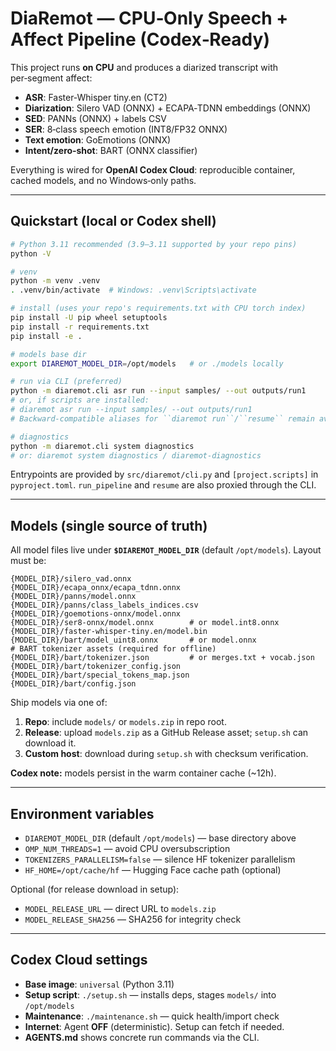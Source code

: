 # DiaRemot — CPU‑Only Speech + Affect Pipeline (Codex‑Ready)

This project runs **on CPU** and produces a diarized transcript with per‑segment affect:
- **ASR**: Faster‑Whisper tiny.en (CT2)
- **Diarization**: Silero VAD (ONNX) + ECAPA‑TDNN embeddings (ONNX)
- **SED**: PANNs (ONNX) + labels CSV
- **SER**: 8‑class speech emotion (INT8/FP32 ONNX)
- **Text emotion**: GoEmotions (ONNX)
- **Intent/zero‑shot**: BART (ONNX classifier)

Everything is wired for **OpenAI Codex Cloud**: reproducible container, cached models, and no Windows‑only paths.

---

## Quickstart (local or Codex shell)

```bash
# Python 3.11 recommended (3.9–3.11 supported by your repo pins)
python -V

# venv
python -m venv .venv
. .venv/bin/activate  # Windows: .venv\Scripts\activate

# install (uses your repo's requirements.txt with CPU torch index)
pip install -U pip wheel setuptools
pip install -r requirements.txt
pip install -e .

# models base dir
export DIAREMOT_MODEL_DIR=/opt/models   # or ./models locally

# run via CLI (preferred)
python -m diaremot.cli asr run --input samples/ --out outputs/run1
# or, if scripts are installed:
# diaremot asr run --input samples/ --out outputs/run1
# Backward-compatible aliases for ``diaremot run``/``resume`` remain available.

# diagnostics
python -m diaremot.cli system diagnostics
# or: diaremot system diagnostics / diaremot-diagnostics
```

Entrypoints are provided by `src/diaremot/cli.py` and `[project.scripts]` in `pyproject.toml`.
`run_pipeline` and `resume` are also proxied through the CLI.

---

## Models (single source of truth)

All model files live under **`$DIAREMOT_MODEL_DIR`** (default `/opt/models`). Layout must be:

```
{MODEL_DIR}/silero_vad.onnx
{MODEL_DIR}/ecapa_onnx/ecapa_tdnn.onnx
{MODEL_DIR}/panns/model.onnx
{MODEL_DIR}/panns/class_labels_indices.csv
{MODEL_DIR}/goemotions-onnx/model.onnx
{MODEL_DIR}/ser8-onnx/model.onnx        # or model.int8.onnx
{MODEL_DIR}/faster-whisper-tiny.en/model.bin
{MODEL_DIR}/bart/model_uint8.onnx       # or model.onnx
# BART tokenizer assets (required for offline)
{MODEL_DIR}/bart/tokenizer.json         # or merges.txt + vocab.json
{MODEL_DIR}/bart/tokenizer_config.json
{MODEL_DIR}/bart/special_tokens_map.json
{MODEL_DIR}/bart/config.json
```

Ship models via one of:
1. **Repo**: include `models/` or `models.zip` in repo root.
2. **Release**: upload `models.zip` as a GitHub Release asset; `setup.sh` can download it.
3. **Custom host**: download during `setup.sh` with checksum verification.

**Codex note:** models persist in the warm container cache (~12h).

---

## Environment variables

- `DIAREMOT_MODEL_DIR` (default `/opt/models`) — base directory above
- `OMP_NUM_THREADS=1` — avoid CPU oversubscription
- `TOKENIZERS_PARALLELISM=false` — silence HF tokenizer parallelism
- `HF_HOME=/opt/cache/hf` — Hugging Face cache path (optional)

Optional (for release download in setup):
- `MODEL_RELEASE_URL` — direct URL to `models.zip`
- `MODEL_RELEASE_SHA256` — SHA256 for integrity check

---

## Codex Cloud settings

- **Base image**: `universal` (Python 3.11)
- **Setup script**: `./setup.sh` — installs deps, stages `models/` into `/opt/models`
- **Maintenance**: `./maintenance.sh` — quick health/import check
- **Internet**: Agent **OFF** (deterministic). Setup can fetch if needed.
- **AGENTS.md** shows concrete run commands via the CLI.
